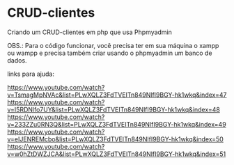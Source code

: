 # CRUD-clientes
 Criando um CRUD-clientes em php que usa Phpmyadmin
 
 OBS.: Para o código funcionar, você precisa ter em sua máquina o xampp ou wampp e precisa também criar usando o phpmyadmin um banco de dados.
 
 links para ajuda:
 
 https://www.youtube.com/watch?v=TsmagMpNVAc&list=PLwXQLZ3FdTVEITn849NlfI9BGY-hk1wkq&index=47
 https://www.youtube.com/watch?v=I5RDNlfo7UY&list=PLwXQLZ3FdTVEITn849NlfI9BGY-hk1wkq&index=48
 https://www.youtube.com/watch?v=233ZZu0RN3Q&list=PLwXQLZ3FdTVEITn849NlfI9BGY-hk1wkq&index=49
 https://www.youtube.com/watch?v=eIJENREMcbo&list=PLwXQLZ3FdTVEITn849NlfI9BGY-hk1wkq&index=50
 https://www.youtube.com/watch?v=w0hZtDWZJCA&list=PLwXQLZ3FdTVEITn849NlfI9BGY-hk1wkq&index=51


